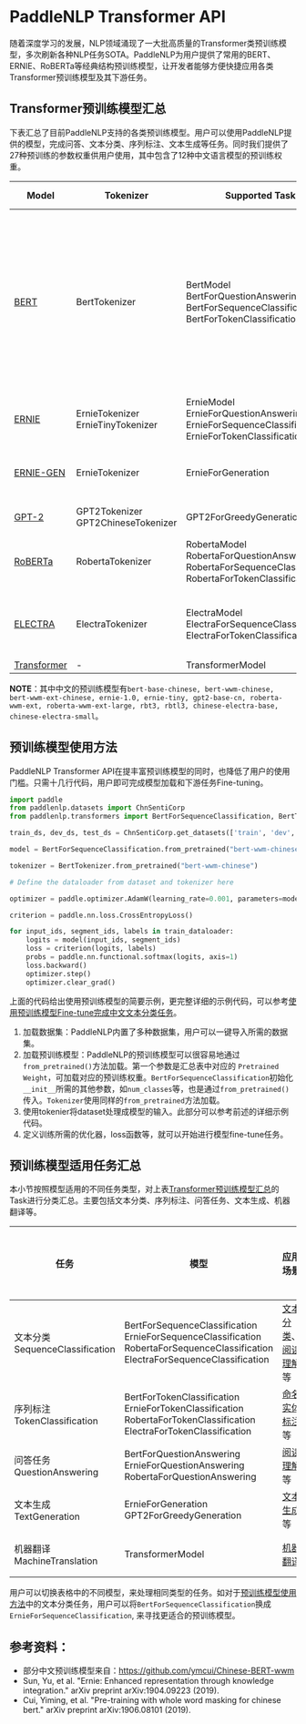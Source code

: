 # PaddleNLP Transformer API

随着深度学习的发展，NLP领域涌现了一大批高质量的Transformer类预训练模型，多次刷新各种NLP任务SOTA。PaddleNLP为用户提供了常用的BERT、ERNIE、RoBERTa等经典结构预训练模型，让开发者能够方便快捷应用各类Transformer预训练模型及其下游任务。


## Transformer预训练模型汇总

下表汇总了目前PaddleNLP支持的各类预训练模型。用户可以使用PaddleNLP提供的模型，完成问答、文本分类、序列标注、文本生成等任务。同时我们提供了27种预训练的参数权重供用户使用，其中包含了12种中文语言模型的预训练权重。

| Model | Tokenizer | Supported Task | Pretrained Weight|
|---|---|---|---|
| [BERT](https://arxiv.org/abs/1810.04805) | BertTokenizer|BertModel<br> BertForQuestionAnswering<br> BertForSequenceClassification<br>BertForTokenClassification| `bert-base-uncased`<br> `bert-large-uncased` <br>`bert-base-multilingual-uncased` <br>`bert-base-cased`<br> `bert-base-chinese`<br> `bert-base-multilingual-cased`<br> `bert-large-cased`<br> `bert-wwm-chinese`<br> `bert-wwm-ext-chinese` |
|[ERNIE](https://arxiv.org/abs/1904.09223)|ErnieTokenizer<br>ErnieTinyTokenizer|ErnieModel<br> ErnieForQuestionAnswering<br> ErnieForSequenceClassification<br> ErnieForTokenClassification | `ernie-1.0`<br> `ernie-tiny`<br> `ernie-2.0-en`<br> `ernie-2.0-large-en`|
|[ERNIE-GEN](https://arxiv.org/abs/2001.11314)|ErnieTokenizer| ErnieForGeneration|`ernie-gen-base-en`<br>`ernie-gen-large-en`<br>`ernie-gen-large-en-430g`|
|[GPT-2](https://cdn.openai.com/better-language-models/language_models_are_unsupervised_multitask_learners.pdf)| GPT2Tokenizer<br> GPT2ChineseTokenizer| GPT2ForGreedyGeneration| `gpt2-base-cn` <br> `gpt2-medium-en`|
|[RoBERTa](https://arxiv.org/abs/1907.11692)|RobertaTokenizer| RobertaModel<br>RobertaForQuestionAnswering<br>RobertaForSequenceClassification<br>RobertaForTokenClassification| `roberta-wwm-ext`<br> `roberta-wwm-ext-large`<br> `rbt3`<br> `rbtl3`|
|[ELECTRA](https://arxiv.org/abs/2003.10555) | ElectraTokenizer| ElectraModel<br>ElectraForSequenceClassification<br>ElectraForTokenClassification<br>|`electra-small`<br> `electra-base`<br> `electra-large`<br> `chinese-electra-small`<br> `chinese-electra-base`<br>|
|[Transformer](https://arxiv.org/abs/1706.03762) |- | TransformerModel | - |

**NOTE**：其中中文的预训练模型有`bert-base-chinese, bert-wwm-chinese, bert-wwm-ext-chinese, ernie-1.0, ernie-tiny, gpt2-base-cn, roberta-wwm-ext, roberta-wwm-ext-large, rbt3, rbtl3, chinese-electra-base, chinese-electra-small`。

## 预训练模型使用方法

PaddleNLP Transformer API在提丰富预训练模型的同时，也降低了用户的使用门槛。只需十几行代码，用户即可完成模型加载和下游任务Fine-tuning。

```python
import paddle
from paddlenlp.datasets import ChnSentiCorp
from paddlenlp.transformers import BertForSequenceClassification, BertTokenizer

train_ds, dev_ds, test_ds = ChnSentiCorp.get_datasets(['train', 'dev', 'test'])

model = BertForSequenceClassification.from_pretrained("bert-wwm-chinese", num_classes=len(train_ds.get_labels()))

tokenizer = BertTokenizer.from_pretrained("bert-wwm-chinese")

# Define the dataloader from dataset and tokenizer here

optimizer = paddle.optimizer.AdamW(learning_rate=0.001, parameters=model.parameters())

criterion = paddle.nn.loss.CrossEntropyLoss()

for input_ids, segment_ids, labels in train_dataloader:
    logits = model(input_ids, segment_ids)
    loss = criterion(logits, labels)
    probs = paddle.nn.functional.softmax(logits, axis=1)
    loss.backward()
    optimizer.step()
    optimizer.clear_grad()
```

上面的代码给出使用预训练模型的简要示例，更完整详细的示例代码，可以参考[使用预训练模型Fine-tune完成中文文本分类任务](../examples/text_classification/pretrained_models)。

1. 加载数据集：PaddleNLP内置了多种数据集，用户可以一键导入所需的数据集。
2. 加载预训练模型：PaddleNLP的预训练模型可以很容易地通过`from_pretrained()`方法加载。第一个参数是汇总表中对应的 `Pretrained Weight`，可加载对应的预训练权重。`BertForSequenceClassification`初始化`__init__`所需的其他参数，如`num_classes`等，也是通过`from_pretrained()`传入。`Tokenizer`使用同样的`from_pretrained`方法加载。
3. 使用tokenier将dataset处理成模型的输入。此部分可以参考前述的详细示例代码。
4. 定义训练所需的优化器，loss函数等，就可以开始进行模型fine-tune任务。


## 预训练模型适用任务汇总

本小节按照模型适用的不同任务类型，对上表[Transformer预训练模型汇总](#Transformer预训练模型汇总)的Task进行分类汇总。主要包括文本分类、序列标注、问答任务、文本生成、机器翻译等。

|任务|模型|应用场景|预训练权重|
|-|-|-| -|
|文本分类<br>SequenceClassification |BertForSequenceClassification <br> ErnieForSequenceClassification <br> RobertaForSequenceClassification <br> ElectraForSequenceClassification| [文本分类](../examples/text_classification/pretrained_models/)、[阅读理解](../examples/machine_reading_comprehension/DuReader-yesno/)等| [见上表](#Transformer预训练模型汇总)|
|序列标注<br>TokenClassification|BertForTokenClassification <br> ErnieForTokenClassification <br> RobertaForTokenClassification <br> ElectraForTokenClassification | [命名实体标注](../examples/named_entity_recognition/)等|[见上表](#Transformer预训练模型汇总)|
|问答任务<br>QuestionAnswering|BertForQuestionAnswering <br> ErnieForQuestionAnswering <br> RobertaForQuestionAnswering| [阅读理解](../examples/machine_reading_comprehension/SQuAD/)等|[见上表](#Transformer预训练模型汇总)|
|文本生成<br>TextGeneration | 	ErnieForGeneration <br> GPT2ForGreedyGeneration |[文本生成](../examples/text_generation/ernie-gen)等|[见上表](#Transformer预训练模型汇总)|
|机器翻译 <br> MachineTranslation| TransformerModel | [机器翻译](../examples/machine_translation/transformer/)|[见上表](#Transformer预训练模型汇总)|

用户可以切换表格中的不同模型，来处理相同类型的任务。如对于[预训练模型使用方法](#预训练模型使用方法)中的文本分类任务，用户可以将`BertForSequenceClassification`换成`ErnieForSequenceClassification`, 来寻找更适合的预训练模型。

## 参考资料：
- 部分中文预训练模型来自：https://github.com/ymcui/Chinese-BERT-wwm
- Sun, Yu, et al. "Ernie: Enhanced representation through knowledge integration." arXiv preprint arXiv:1904.09223 (2019).
- Cui, Yiming, et al. "Pre-training with whole word masking for chinese bert." arXiv preprint arXiv:1906.08101 (2019).
